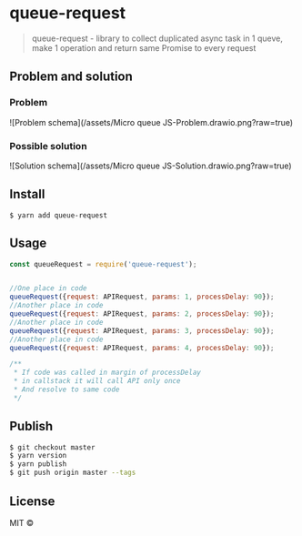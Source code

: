 # queue-request

> queue-request - library to collect duplicated async task in 1 queve, make 1 operation and return same Promise to every request

## Problem and solution
### Problem
![Problem schema](/assets/Micro queue JS-Problem.drawio.png?raw=true)
### Possible solution
![Solution schema](/assets/Micro queue JS-Solution.drawio.png?raw=true)

## Install

```
$ yarn add queue-request

```

## Usage

```js
const queueRequest = require('queue-request');


//One place in code
queueRequest({request: APIRequest, params: 1, processDelay: 90});
//Another place in code
queueRequest({request: APIRequest, params: 2, processDelay: 90});
//Another place in code
queueRequest({request: APIRequest, params: 3, processDelay: 90});
//Another place in code
queueRequest({request: APIRequest, params: 4, processDelay: 90});

/**
 * If code was called in margin of processDelay
 * in callstack it will call API only once
 * And resolve to same code
 */

```

## Publish

```sh
$ git checkout master
$ yarn version
$ yarn publish
$ git push origin master --tags
```

## License

MIT ©
